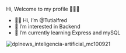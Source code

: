 Hi, Welcome to my profile 🙋🏻‍♂️

- 👋🏻 Hi, I’m @Tutialfred
- 👀 I’m interested in Backend 
- 🌱 I’m currently learning Express and mySQL


![dplnews_inteligencia-artificial_mc100921](https://user-images.githubusercontent.com/106350481/195252773-64854c64-c3c9-438b-9be2-084e785c0f70.gif)
